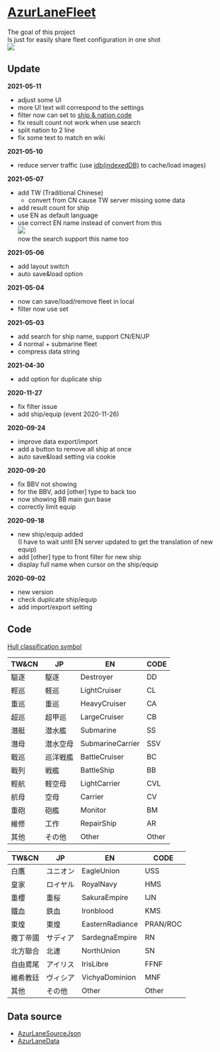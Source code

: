 ﻿# [AzurLaneFleet](https://x94fujo6rpg.github.io/AzurLaneFleet/) #  
The goal of this project  
Is just for easily share fleet configuration in one shot  
![](https://i.imgur.com/4n7swTV.jpg)

## Update  
**2021-05-11**
- adjust some UI
- more UI text will correspond to the settings
- filter now can set to [ship & nation code](https://github.com/x94fujo6rpg/AzurLaneFleet#code)
- fix result count not work when use search
- split nation to 2 line
- fix some text to match en wiki

**2021-05-10**
- reduce server traffic (use [idb(indexedDB)](https://github.com/jakearchibald/idb) to cache/load images)

**2021-05-07**
- add TW (Traditional Chinese)
  - convert from CN cause TW server missing some data
- add result count for ship
- use EN as default language
- use correct EN name instead of convert from this  
  ![](https://i.imgur.com/w0MOsdK.png)  
  now the search support this name too  

**2021-05-06**
- add layout switch
- auto save&load option

**2021-05-04**
- now can save/load/remove fleet in local
- filter now use set

**2021-05-03**
- add search for ship name, support CN/EN/JP
- 4 normal + submarine fleet
- compress data string

**2021-04-30**
- add option for duplicate ship

**2020-11-27**  
- fix filter issue  
- add ship/equip (event 2020-11-26)  

**2020-09-24**  
- improve data export/import  
- add a button to remove all ship at once  
- auto save&load setting via cookie  
  
**2020-09-20**  
- fix BBV not showing  
- for the BBV, add [other] type to back too  
- now showing BB main gun base  
- correctly limit equip  
  
**2020-09-18**  
- new ship/equip added  
(I have to wait until EN server updated to get the translation of new equip)  
- add [other] type to front filter for new ship  
- display full name when cursor on the ship/equip  
  
**2020-09-02**  
- new version  
- check duplicate ship/equip  
- add import/export setting  

## Code  
[Hull classification symbol](https://en.wikipedia.org/wiki/Hull_classification_symbol)  

| TW&CN 	| JP       	| EN               	| CODE  	|
|-------	|----------	|------------------	|-------	|
| 驅逐  	| 駆逐     	| Destroyer        	| DD    	|
| 輕巡  	| 軽巡     	| LightCruiser     	| CL    	|
| 重巡  	| 重巡     	| HeavyCruiser     	| CA    	|
| 超巡  	| 超甲巡   	| LargeCruiser     	| CB    	|
| 潛艇  	| 潜水艦   	| Submarine        	| SS    	|
| 潛母  	| 潜水空母 	| SubmarineCarrier 	| SSV   	|
| 戰巡  	| 巡洋戦艦 	| BattleCruiser    	| BC    	|
| 戰列  	| 戦艦     	| BattleShip       	| BB    	|
| 輕航  	| 軽空母   	| LightCarrier     	| CVL   	|
| 航母  	| 空母     	| Carrier          	| CV    	|
| 重砲  	| 砲艦     	| Monitor          	| BM    	|
| 維修  	| 工作     	| RepairShip       	| AR    	|
| 其他  	| その他   	| Other            	| Other 	|

| TW&CN    	| JP       	| EN              	| CODE     	|
|----------	|----------	|-----------------	|----------	|
| 白鷹     	| ユニオン 	| EagleUnion      	| USS      	|
| 皇家     	| ロイヤル 	| RoyalNavy       	| HMS      	|
| 重櫻     	| 重桜     	| SakuraEmpire    	| IJN      	|
| 鐵血     	| 鉄血     	| Ironblood       	| KMS      	|
| 東煌     	| 東煌     	| EasternRadiance 	| PRAN/ROC 	|
| 撒丁帝國 	| サディア 	| SardegnaEmpire  	| RN       	|
| 北方聯合 	| 北連     	| NorthUnion      	| SN       	|
| 自由鳶尾 	| アイリス 	| IrisLibre       	| FFNF     	|
| 維希教廷 	| ヴィシア 	| VichyaDominion  	| MNF      	|
| 其他     	| その他   	| Other           	| Other    	|

## Data source  
- [AzurLaneSourceJson](https://github.com/nobbyfix/AzurLaneSourceJson)  
- [AzurLaneData](https://github.com/Dimbreath/AzurLaneData)  
